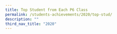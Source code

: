 ```yaml
---
title: Top Student from Each P6 Class
permalink: /students-achievements/2020/top-stud/
description: ""
third_nav_title: "2020"
---
```


